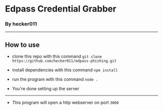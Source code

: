 # Edpass Credential Grabber
### By hecker011
---

## How to use
 - clone this repo with this command `git clone https://github.com/hecker011/edpass-phishing.git`
 - install dependencies with this command `npm install`
 - run the program with this command `node .`

 - You're done setting up the server
---
 - This program will open a http webserver on port `3000`